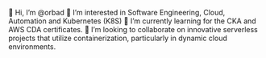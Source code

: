 👋 Hi, I’m @orbad
👀 I’m interested in Software Engineering, Cloud, Automation and Kubernetes (K8S)
🌱 I’m currently learning for the CKA and AWS CDA certificates.
💞️ I’m looking to collaborate on innovative serverless projects that utilize containerization, particularly in dynamic cloud environments.
